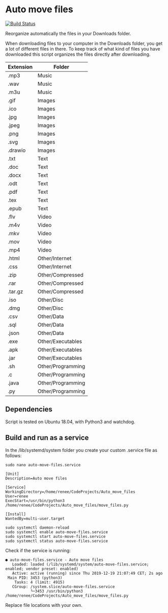 # Auto move files

[![Build Status](https://travis-ci.com/mindrenee/Auto_move_files.svg?branch=master)](https://travis-ci.com/mindrenee/Auto_move_files)

Reorganize automatically the files in your Downloads folder.

When downloading files to your computer in the Downloads folder, you get a lot of different 
files in there. To keep track of what kind of files you have downloaded this script organizes 
the files directly after downloading. 

| Extension | Folder |
|---|---|
| .mp3 | Music | 
| .wav | Music |  
| .m3u | Music | 
| .gif | Images |
| .ico | Images |
| .jpg | Images |
| .jpeg | Images |
| .png | Images |
| .svg | Images |
| .drawio | Images |
| .txt | Text |
| .doc | Text |
| .docx | Text |
| .odt | Text |
| .pdf | Text |
| .tex | Text |
| .epub | Text |
| .flv | Video |
| .m4v | Video |
| .mkv | Video |
| .mov | Video |
| .mp4 | Video |
| .html | Other/Internet |
| .css | Other/Internet |
| .zip | Other/Compressed |
| .rar | Other/Compressed |
| .tar.gz | Other/Compressed |
| .iso | Other/Disc |
| .dmg | Other/Disc |
| .csv | Other/Data |
| .sql | Other/Data |
| .json | Other/Data |
| .exe | Other/Executables |
| .apk | Other/Executables |
| .jar | Other/Executables |
| .sh | Other/Programming |
| .c | Other/Programming |
| .java | Other/Programming |
| .py | Other/Programming |

## Dependencies
Script is tested on Ubuntu 18.04, with Python3 and watchdog.

## Build and run as a service 
In the /lib/systemd/system folder you create your custom .service file as follows:

```
sudo nano auto-move-files.service

[Unit]
Description=Auto move files

[Service]
WorkingDirectory=/home/renee/CodeProjects/Auto_move_files
User=renee
ExecStart=/usr/bin/python3 /home/renee/CodeProjects/Auto_move_files/move_files.py

[Install]
WantedBy=multi-user.target

sudo systemctl daemon-reload
sudo systemctl enable auto-move-files.service
sudo systemctl start auto-move-files.service 
sudo systemctl status auto-move-files.service 
```

Check if the service is running:

```
● auto-move-files.service - Auto move files
   Loaded: loaded (/lib/systemd/system/auto-move-files.service; enabled; vendor preset: enabled)
   Active: active (running) since Thu 2019-12-19 21:07:49 CET; 2s ago
 Main PID: 3453 (python3)
    Tasks: 4 (limit: 4915)
   CGroup: /system.slice/auto-move-files.service
           └─3453 /usr/bin/python3 /home/renee/CodeProjects/Auto_move_files/move_files.py
```

Replace file locations with your own.
